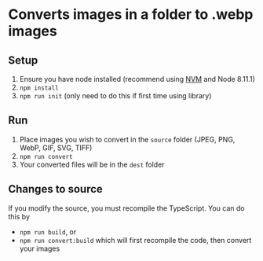 # Converts images in a folder to .webp images

## Setup

1.  Ensure you have node installed (recommend using [NVM](https://github.com/creationix/nvm) and Node 8.11.1)
2.  `npm install`
3.  `npm run init` (only need to do this if first time using library)

## Run

1.  Place images you wish to convert in the `source` folder (JPEG, PNG, WebP, GIF, SVG, TIFF)
2.  `npm run convert`
3.  Your converted files will be in the `dest` folder

## Changes to source

If you modify the source, you must recompile the TypeScript. You can do this by

-   `npm run build`, or
-   `npm run convert:build` which will first recompile the code, then convert your images
